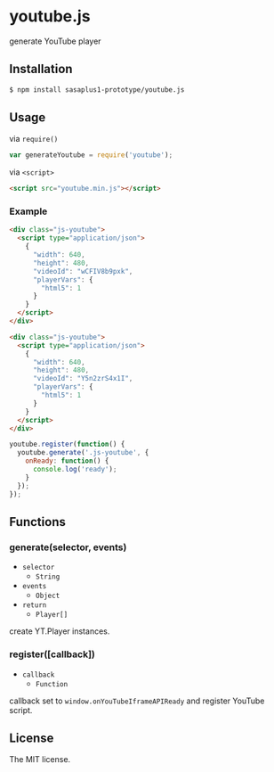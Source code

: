 # youtube.js

generate YouTube player

## Installation

```sh
$ npm install sasaplus1-prototype/youtube.js
```

## Usage

via `require()`

```js
var generateYoutube = require('youtube');
```

via `<script>`

```html
<script src="youtube.min.js"></script>
```

### Example

```html
<div class="js-youtube">
  <script type="application/json">
    {
      "width": 640,
      "height": 480,
      "videoId": "wCFIV8b9pxk",
      "playerVars": {
        "html5": 1
      }
    }
  </script>
</div>

<div class="js-youtube">
  <script type="application/json">
    {
      "width": 640,
      "height": 480,
      "videoId": "Y5n2zrS4x1I",
      "playerVars": {
        "html5": 1
      }
    }
  </script>
</div>
```

```js
youtube.register(function() {
  youtube.generate('.js-youtube', {
    onReady: function() {
      console.log('ready');
    }
  });
});
```

## Functions

### generate(selector, events)

- `selector`
  - `String`
- `events`
  - `Object`
- `return`
  - `Player[]`

create YT.Player instances.

### register([callback])

- `callback`
  - `Function`

callback set to `window.onYouTubeIframeAPIReady` and register YouTube script.

## License

The MIT license.
